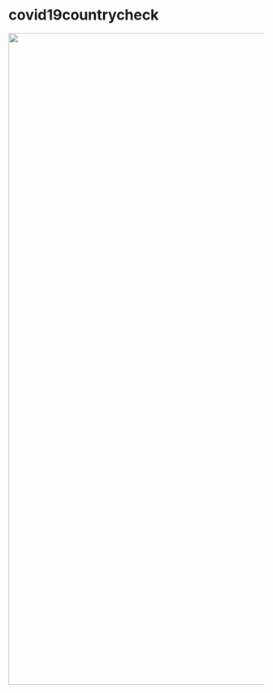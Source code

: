 # covid19countrycheck

<image src="image/Screenshot_2020-07-12-15-09-09-286_com.example.covid19countrycheck.jpg" height="1280" width="720">
